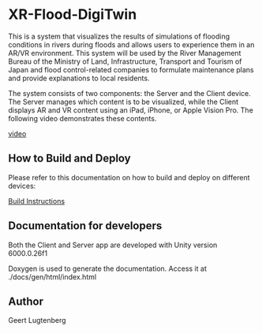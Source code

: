 # XR-Flood-DigiTwin

This is a system that visualizes the results of simulations of flooding conditions in rivers during floods and allows users to experience them in an AR/VR environment. This system will be used by the River Management Bureau of the Ministry of Land, Infrastructure, Transport and Tourism of Japan and flood control-related companies to formulate maintenance plans and provide explanations to local residents.

The system consists of two components: the Server and the Client device. The Server manages which content is to be visualized, while the Client displays AR and VR content using an iPad, iPhone, or Apple Vision Pro. The following video demonstrates these contents.

[video](https://www.dropbox.com/scl/fo/vxwx976bzds6elg59kcgc/AFMDVltUyJ7CxDnKJqhkqkU?rlkey=bq1n2zwp9f6e74zyykya56uu3&st=xh9hpi8k&dl=0)

## How to Build and Deploy

Please refer to this documentation on how to build and deploy on different devices:

[Build Instructions](https://github.com/IMD-Lab/XR-Flood-DigiTwin/raw/refs/heads/main/docs/XR%20Flood%20Build%20instructions.docx)

## Documentation for developers

Both the Client and Server app are developed with Unity version 6000.0.26f1

Doxygen is used to generate the documentation. Access it at ./docs/gen/html/index.html

## Author

Geert Lugtenberg
